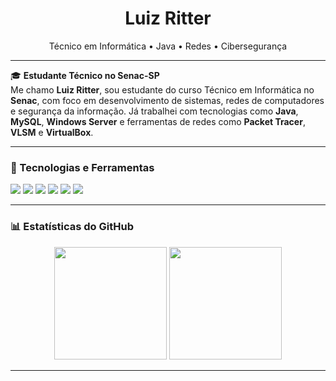 <h1 align="center">Luiz Ritter</h1>
<p align="center">
  Técnico em Informática • Java • Redes • Cibersegurança
</p>

---

🎓 **Estudante Técnico no Senac-SP**  
Me chamo **Luiz Ritter**, sou estudante do curso Técnico em Informática no **Senac**, com foco em desenvolvimento de sistemas, redes de computadores e segurança da informação. Já trabalhei com tecnologias como **Java**, **MySQL**, **Windows Server** e ferramentas de redes como **Packet Tracer**, **VLSM** e **VirtualBox**.

---

### 🚀 Tecnologias e Ferramentas

<p align="left">
  <img src="https://img.shields.io/badge/Java-ED8B00?style=flat-square&logo=java&logoColor=white"/>
  <img src="https://img.shields.io/badge/MySQL-4479A1?style=flat-square&logo=mysql&logoColor=white"/>
  <img src="https://img.shields.io/badge/Linux-333?style=flat-square&logo=linux&logoColor=FCC624"/>
  <img src="https://img.shields.io/badge/Windows%20Server-0078D6?style=flat-square&logo=windows&logoColor=white"/>
  <img src="https://img.shields.io/badge/Cybersecurity-black?style=flat-square&logo=hackthebox&logoColor=white"/>
  <img src="https://img.shields.io/badge/Networking-00599C?style=flat-square&logo=cisco&logoColor=white"/>
</p>

---

### 📊 Estatísticas do GitHub

<p align="center">
  <img src="https://github-readme-stats.vercel.app/api?username=luizritter0x&show_icons=true&theme=radical" height="180em"/>
  <img src="https://github-readme-stats.vercel.app/api/top-langs/?username=luizritter0x&layout=compact&theme=radical" height="180em"/>
</p>

---
